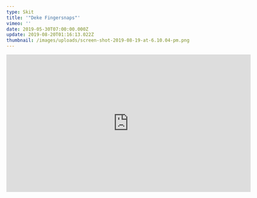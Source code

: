 ```yaml
---
type: Skit
title: '"Deke Fingersnaps"'
vimeo: ''
date: 2019-05-30T07:00:00.000Z
update: 2019-08-20T01:16:13.022Z
thumbnail: /images/uploads/screen-shot-2019-08-19-at-6.10.04-pm.png
---
```

<iframe src="https://player.vimeo.com/video/354779463" width="640" height="360" frameborder="0" allow="autoplay; fullscreen" allowfullscreen></iframe>
